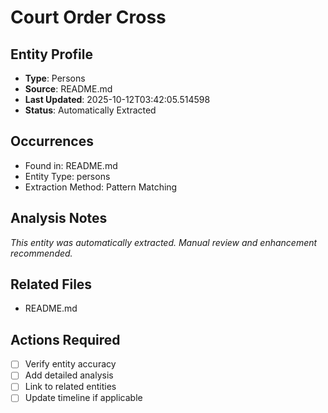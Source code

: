 # Court Order Cross

## Entity Profile
- **Type**: Persons
- **Source**: README.md
- **Last Updated**: 2025-10-12T03:42:05.514598
- **Status**: Automatically Extracted

## Occurrences
- Found in: README.md
- Entity Type: persons
- Extraction Method: Pattern Matching

## Analysis Notes
*This entity was automatically extracted. Manual review and enhancement recommended.*

## Related Files
- README.md

## Actions Required
- [ ] Verify entity accuracy
- [ ] Add detailed analysis
- [ ] Link to related entities
- [ ] Update timeline if applicable
